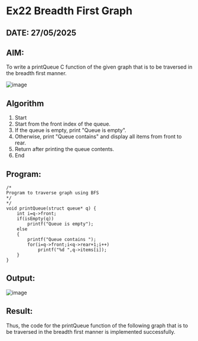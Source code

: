 # Ex22 Breadth First Graph
## DATE: 27/05/2025
## AIM:
To write a printQueue C function of the given graph that is to be traversed in the breadth first manner.

![image](https://github.com/user-attachments/assets/f483f48c-6af0-4027-a993-01c108a50933)


## Algorithm
1. Start
2. Start from the front index of the queue.
3. If the queue is empty, print "Queue is empty".
4. Otherwise, print "Queue contains" and display all items from front to rear.
5. Return after printing the queue contents.
6. End

## Program:
```
/*
Program to traverse graph using BFS
*/
*/
void printQueue(struct queue* q) { 
    int i=q->front;
    if(isEmpty(q))
        printf("Queue is empty");
    else
    {
        printf("Queue contains ");
        for(i=q->front;i<q->rear+1;i++)
            printf("%d ",q->items[i]);
    }
}
```

## Output:

![image](https://github.com/user-attachments/assets/87908711-9077-4e0b-90d6-380e534cec25)


## Result:
Thus, the code for the printQueue function of the following graph that is to be traversed in the breadth first manner is implemented successfully.
